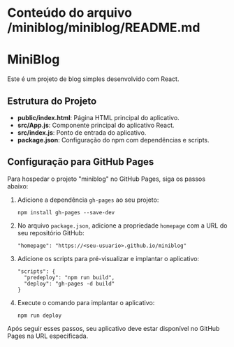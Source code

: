 # Conteúdo do arquivo /miniblog/miniblog/README.md

# MiniBlog

Este é um projeto de blog simples desenvolvido com React.

## Estrutura do Projeto

- **public/index.html**: Página HTML principal do aplicativo.
- **src/App.js**: Componente principal do aplicativo React.
- **src/index.js**: Ponto de entrada do aplicativo.
- **package.json**: Configuração do npm com dependências e scripts.

## Configuração para GitHub Pages

Para hospedar o projeto "miniblog" no GitHub Pages, siga os passos abaixo:

1. Adicione a dependência `gh-pages` ao seu projeto:
   ```
   npm install gh-pages --save-dev
   ```

2. No arquivo `package.json`, adicione a propriedade `homepage` com a URL do seu repositório GitHub:
   ```
   "homepage": "https://<seu-usuario>.github.io/miniblog"
   ```

3. Adicione os scripts para pré-visualizar e implantar o aplicativo:
   ```
   "scripts": {
     "predeploy": "npm run build",
     "deploy": "gh-pages -d build"
   }
   ```

4. Execute o comando para implantar o aplicativo:
   ```
   npm run deploy
   ```

Após seguir esses passos, seu aplicativo deve estar disponível no GitHub Pages na URL especificada.